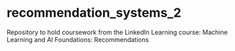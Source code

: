 # recommendation_systems_2
 Repository to hold coursework from the LinkedIn Learning course: Machine Learning and AI Foundations: Recommendations
